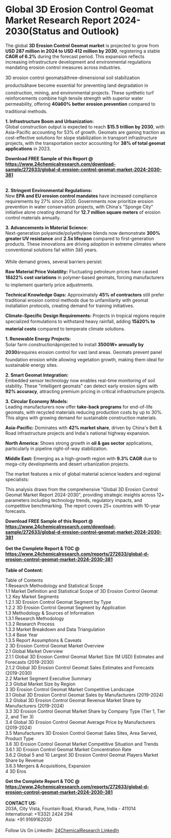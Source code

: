 <h1>Global 3D Erosion Control Geomat Market Research Report 2024-2030(Status and Outlook)</h1><p>The global <strong>3D Erosion Control Geomat market</strong> is projected to grow from <strong>USD 287 million in 2024 to USD 412 million by 2030</strong>, registering a stable <strong>CAGR of 6.2%</strong> during the forecast period. This expansion reflects increasing infrastructure development and environmental regulations mandating erosion control measures across industries.</p><p>3D erosion control geomatsâthree-dimensional soil stabilization productsâhave become essential for preventing land degradation in construction, mining, and environmental projects. These synthetic turf reinforcements combine high tensile strength with superior water permeability, offering <strong>40â60% better erosion prevention</strong> compared to traditional methods.</p><p><strong>1. Infrastructure Boom and Urbanization:</strong><br>
Global construction output is expected to reach <strong>$15.5 trillion by 2030</strong>, with Asia-Pacific accounting for 53% of growth. Geomats are gaining traction as cost-effective solutions for slope stabilization in transport infrastructure projects, with the transportation sector accounting for <strong>38% of total geomat applications</strong> in 2023.</p><div><b>Download FREE Sample of this Report @ 
            <a href="https://www.24chemicalresearch.com/download-sample/272633/global-d-erosion-control-geomat-market-2024-2030-381">
            https://www.24chemicalresearch.com/download-sample/272633/global-d-erosion-control-geomat-market-2024-2030-381</a></b></div><br><p><strong>2. Stringent Environmental Regulations:</strong><br>
New <strong>EPA and EU erosion control mandates</strong> have increased compliance requirements by 27% since 2020. Governments now prioritize erosion prevention in water conservation projects, with China's "Sponge City" initiative alone creating demand for <strong>12.7 million square meters</strong> of erosion control materials annually.</p><p><strong>3. Advancements in Material Science:</strong><br>
Next-generation polyamide/polyethylene blends now demonstrate <strong>300% greater UV resistance</strong> and <strong>2.5x lifespan</strong> compared to first-generation products. These innovations are driving adoption in extreme climates where conventional solutions fail within 3â5 years.</p><p>While demand grows, several barriers persist:</p><p><strong>Raw Material Price Volatility:</strong> Fluctuating petroleum prices have caused <strong>18â22% cost variations</strong> in polymer-based geomats, forcing manufacturers to implement quarterly price adjustments.</p><p><strong>Technical Knowledge Gaps:</strong> Approximately <strong>45% of contractors</strong> still prefer traditional erosion control methods due to unfamiliarity with geomat installation protocols, creating demand for training initiatives.</p><p><strong>Climate-Specific Design Requirements:</strong> Projects in tropical regions require specialized formulations to withstand heavy rainfall, adding <strong>15â20% to material costs</strong> compared to temperate climate solutions.</p><p><strong>1. Renewable Energy Projects:</strong><br>
Solar farm constructionâprojected to install <strong>350GW+ annually by 2030</strong>ârequires erosion control for vast land areas. Geomats prevent panel foundation erosion while allowing vegetation growth, making them ideal for sustainable energy sites.</p><p><strong>2. Smart Geomat Integration:</strong><br>
Embedded sensor technology now enables real-time monitoring of soil stability. These "intelligent geomats" can detect early erosion signs with <strong>92% accuracy</strong>, attracting premium pricing in critical infrastructure projects.</p><p><strong>3. Circular Economy Models:</strong><br>
Leading manufacturers now offer <strong>take-back programs</strong> for end-of-life geomats, with recycled materials reducing production costs by up to 30%. This aligns with growing demand for sustainable construction materials.</p><p><strong>Asia-Pacific:</strong> Dominates with <strong>42% market share</strong>, driven by China's Belt &amp; Road infrastructure projects and India's national highway expansion.</p><p><strong>North America:</strong> Shows strong growth in <strong>oil &amp; gas sector</strong> applications, particularly in pipeline right-of-way stabilization.</p><p><strong>Middle East:</strong> Emerging as a high-growth region with <strong>9.3% CAGR</strong> due to mega-city developments and desert urbanization projects.</p><p>The market features a mix of global material science leaders and regional specialists:</p><p>This analysis draws from the comprehensive "Global 3D Erosion Control Geomat Market Report 2024-2030", providing strategic insights across 12+ parameters including technology trends, regulatory impacts, and competitive benchmarking. The report covers 25+ countries with 10-year forecasts.</p><div><b>Download FREE Sample of this Report @ 
            <a href="https://www.24chemicalresearch.com/download-sample/272633/global-d-erosion-control-geomat-market-2024-2030-381">
            https://www.24chemicalresearch.com/download-sample/272633/global-d-erosion-control-geomat-market-2024-2030-381</a></b></div><br><div><b>Get the Complete Report & TOC @ 
            <a href="https://www.24chemicalresearch.com/reports/272633/global-d-erosion-control-geomat-market-2024-2030-381">
            https://www.24chemicalresearch.com/reports/272633/global-d-erosion-control-geomat-market-2024-2030-381</a></b></div><br>
            <b>Table of Content:</b><p>Table of Contents<br />
1 Research Methodology and Statistical Scope<br />
1.1 Market Definition and Statistical Scope of 3D Erosion Control Geomat<br />
1.2 Key Market Segments<br />
1.2.1 3D Erosion Control Geomat Segment by Type<br />
1.2.2 3D Erosion Control Geomat Segment by Application<br />
1.3 Methodology & Sources of Information<br />
1.3.1 Research Methodology<br />
1.3.2 Research Process<br />
1.3.3 Market Breakdown and Data Triangulation<br />
1.3.4 Base Year<br />
1.3.5 Report Assumptions & Caveats<br />
2 3D Erosion Control Geomat Market Overview<br />
2.1 Global Market Overview<br />
2.1.1 Global 3D Erosion Control Geomat Market Size (M USD) Estimates and Forecasts (2019-2030)<br />
2.1.2 Global 3D Erosion Control Geomat Sales Estimates and Forecasts (2019-2030)<br />
2.2 Market Segment Executive Summary<br />
2.3 Global Market Size by Region<br />
3 3D Erosion Control Geomat Market Competitive Landscape<br />
3.1 Global 3D Erosion Control Geomat Sales by Manufacturers (2019-2024)<br />
3.2 Global 3D Erosion Control Geomat Revenue Market Share by Manufacturers (2019-2024)<br />
3.3 3D Erosion Control Geomat Market Share by Company Type (Tier 1, Tier 2, and Tier 3)<br />
3.4 Global 3D Erosion Control Geomat Average Price by Manufacturers (2019-2024)<br />
3.5 Manufacturers 3D Erosion Control Geomat Sales Sites, Area Served, Product Type<br />
3.6 3D Erosion Control Geomat Market Competitive Situation and Trends<br />
3.6.1 3D Erosion Control Geomat Market Concentration Rate<br />
3.6.2 Global 5 and 10 Largest 3D Erosion Control Geomat Players Market Share by Revenue<br />
3.6.3 Mergers & Acquisitions, Expansion<br />
4 3D Eros</p><div><b>Get the Complete Report & TOC @ 
            <a href="https://www.24chemicalresearch.com/reports/272633/global-d-erosion-control-geomat-market-2024-2030-381">
            https://www.24chemicalresearch.com/reports/272633/global-d-erosion-control-geomat-market-2024-2030-381</a></b></div><br><b>CONTACT US:</b><br>
            203A, City Vista, Fountain Road, Kharadi, Pune, India - 411014<br>
            International: +1(332) 2424 294<br>
            Asia: +91 9169162030 <br><br>
            Follow Us On LinkedIn: <a href="https://www.linkedin.com/company/24chemicalresearch/">24ChemicalResearch LinkedIn</a>